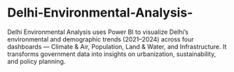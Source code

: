 # Delhi-Environmental-Analysis-
Delhi Environmental Analysis uses Power BI to visualize Delhi’s environmental and demographic trends (2021–2024) across four dashboards — Climate &amp; Air, Population, Land &amp; Water, and Infrastructure. It transforms government data into insights on urbanization, sustainability, and policy planning.
